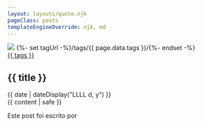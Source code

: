 ```yaml
---
layout: layouts/quote.njk
pageClass: posts
templateEngineOverride: njk, md
---
```


<div id="post">
	<div class="post">
		<img class="post_image" src="{{ image }}">
		{%- set tagUrl -%}/tags/{{ page.data.tags }}/{%- endset -%}
	  <div class="blog_tag"><a class="tag" href="{{ tagUrl | url }}">{{ tags }}</a></div>
		<h2 class="post_title">{{ title }}</h2>
		<div class="blog_date"><time datetime="{{ page.date }}">{{ date | dateDisplay("LLLL d, y") }}</time></div>
	  <div class="post_text">{{ content | safe }}</div>
	  <div class="footnote"><p class="">Este post foi escrito por</p></div>
  </div>
  <div class="tag_item" style="display: none"></div>
</div>

